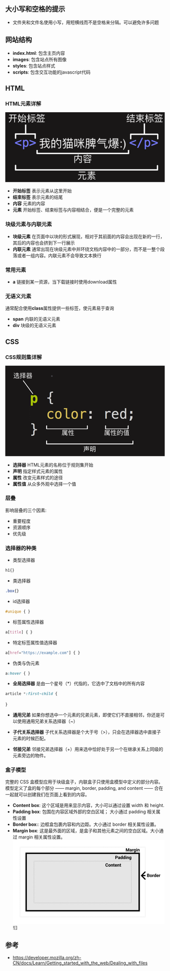 ## 大小写和空格的提示
* 文件夹和文件名使用小写，用短横线而不是空格来分隔。可以避免许多问题

## 网站结构
* **index.html**: 包含主页内容
* **images**: 包含站点所有图像
* **styles**: 包含站点样式
* **scripts**: 包含交互功能的javascript代码
## HTML
### HTML元素详解
![元素](images/element.png)
* **开始标签** 表示元素从这里开始
* **结束标签** 表示元素的结尾
* **内容** 元素的内容
* **元素** 开始标签、结束标签与内容相结合，便是一个完整的元素
### 块级元素与内联元素
* **块级元素** 在页面中以块的形式展现，相对于其前面的内容会出现在新的一行，其后的内容也会挤到下一行展示
* **内联元素** 通常出现在块级元素中并环绕文档内容中的一部分，而不是一整个段落或者一组内容。内联元素不会导致文本换行
### 常用元素
* **a** 链接到某一资源，当下载链接时使用download属性

### 无语义元素
通常配合使用**class**属性提供一些标签，使元素易于查询
* **span** 内联的无语义元素
* **div** 块级的无语义元素

## CSS
### CSS规则集详解
![样式](images/css-declaration.png)
* **选择器** HTML元素的名称位于规则集开始
* **声明** 指定样式元素的属性
* **属性** 改变元素样式的途径
* **属性值** 从众多外观中选择一个值
### 层叠
影响层叠的三个因素:
* 重要程度
* 资源顺序
* 优先级

### 选择器的种类
* 类型选择器
```css
h1{}
```

* 类选择器
```css
.box{}
```
* id选择器
```css
#unique { }
```
* 标签属性选择器
```css
a[title] { }
```
* 特定标签属性值选择器
```css
a[href="https://example.com"] { }
```
* 伪类与伪元素
```css
a:hover { }
```
* **全局选择器**  是由一个星号（*）代指的，它选中了文档中的所有内容
```css
article *:first-child {

} 
```
* **通用兄弟** 如果你想选中一个元素的兄弟元素，即使它们不直接相邻，你还是可以使用通用兄弟关系选择器（~）
* **子代关系选择器** 子代关系选择器是个大于号（>），只会在选择器选中直接子元素的时候匹配。

* **邻接兄弟** 邻接兄弟选择器（+）用来选中恰好处于另一个在继承关系上同级的元素旁边的物件。

### 盒子模型
完整的 CSS 盒模型应用于块级盒子，内联盒子只使用盒模型中定义的部分内容。模型定义了盒的每个部分 —— margin, border, padding, and content —— 合在一起就可以创建我们在页面上看到的内容。
* **Content box**: 这个区域是用来显示内容，大小可以通过设置 width 和 height.
* **Padding box**: 包围在内容区域外部的空白区域； 大小通过 padding 相关属性设置
* **Border box:**: 边框盒包裹内容和内边距。大小通过 border 相关属性设置。
* **Margin box**: 这是最外面的区域，是盒子和其他元素之间的空白区域。大小通过 margin 相关属性设置。
![盒模型](images/box-model.png)
![]

## 参考
* https://developer.mozilla.org/zh-CN/docs/Learn/Getting_started_with_the_web/Dealing_with_files
